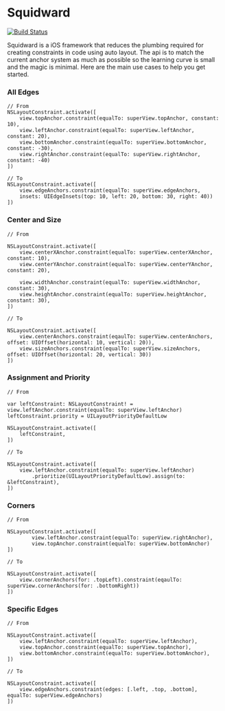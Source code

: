 # Squidward

[![Build Status](https://travis-ci.org/QuarkWorks/Squidward.svg?branch=master)](https://travis-ci.org/QuarkWorks/Squidward)

Squidward is a iOS framework that reduces the plumbing required for creating constraints in code using auto layout. The api is to match the current anchor system as much as possible so the learning curve is small and the magic is minimal. Here are the main use cases to help you get started.


### All Edges
```
// From
NSLayoutConstraint.activate([
    view.topAnchor.constraint(equalTo: superView.topAnchor, constant: 10),
    view.leftAnchor.constraint(equalTo: superView.leftAnchor, constant: 20),
    view.bottomAnchor.constraint(equalTo: superView.bottomAnchor, constant: -30),
    view.rightAnchor.constraint(equalTo: superView.rightAnchor, constant: -40)
])

// To
NSLayoutConstraint.activate([
    view.edgeAnchors.constraint(equalTo: superView.edgeAnchors, 
    insets: UIEdgeInsets(top: 10, left: 20, bottom: 30, right: 40))
])
```

### Center and Size
```
// From

NSLayoutConstraint.activate([
    view.centerXAnchor.constraint(equalTo: superView.centerXAnchor, constant: 10),
    view.centerYAnchor.constraint(equalTo: superView.centerYAnchor, constant: 20),

    view.widthAnchor.constraint(equalTo: superView.widthAnchor, constant: 30),
    view.heightAnchor.constraint(equalTo: superView.heightAnchor, constant: 30),
])

// To

NSLayoutConstraint.activate([
    view.centerAnchors.constraint(eqaulTo: superView.centerAnchors, offset: UIOffset(horizontal: 10, vertical: 20)),
    view.sizeAnchors.constraint(equalTo: superView.sizeAnchors, offset: UIOffset(horizontal: 20, vertical: 30))
])
```

### Assignment and Priority
```
// From

var leftConstraint: NSLayoutConstraint! = view.leftAnchor.constraint(equalTo: superView.leftAnchor)
leftConstraint.priority = UILayoutPriorityDefaultLow

NSLayoutConstraint.activate([
    leftConstraint,
])

// To 

NSLayoutConstraint.activate([
    view.leftAnchor.constraint(equalTo: superView.leftAnchor)
        .prioritize(UILayoutPriorityDefaultLow).assign(to: &leftConstraint),
])
```

### Corners
```
// From

NSLayoutConstraint.activate([
        view.leftAnchor.constraint(equalTo: superView.rightAnchor),
        view.topAnchor.constraint(equalTo: superView.bottomAnchor)
])

// To

NSLayoutConstraint.activate([
    view.cornerAnchors(for: .topLeft).constraint(eqaulTo: superView.cornerAnchors(for: .bottomRight))
])
```

### Specific Edges
```        
// From

NSLayoutConstraint.activate([
    view.leftAnchor.constraint(equalTo: superView.leftAnchor),
    view.topAnchor.constraint(equalTo: superView.topAnchor),
    view.bottomAnchor.constraint(equalTo: superView.bottomAnchor),
])

// To

NSLayoutConstraint.activate([
    view.edgeAnchors.constraint(edges: [.left, .top, .bottom], equalTo: superView.edgeAnchors)
])
```
